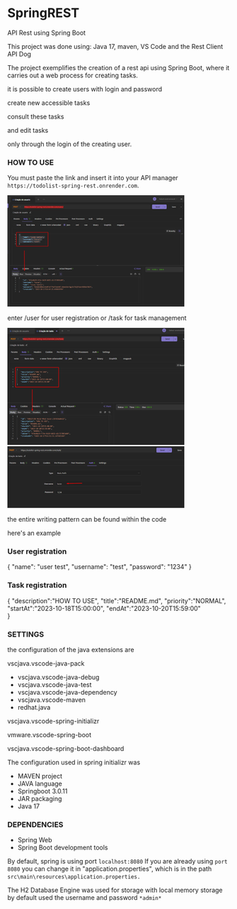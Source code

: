 # SpringREST
API Rest using Spring Boot

This project was done using: Java 17, maven, VS Code and the Rest Client API Dog

The project exemplifies the creation of a rest api using Spring Boot, where it carries out a web process for creating tasks.

it is possible to create users with login and password

create new accessible tasks 

consult these tasks 

and edit tasks

only through the login of the creating user.

### HOW TO USE

You must paste the link and insert it into your API manager `https://todolist-spring-rest.onrender.com`.

<img src="img\api1.png" width="400">

enter /user for user registration or /task for task management

<img src="img\api2.png" width="400"> <img src="img\api3.png" width="400">

the entire writing pattern can be found within the code

here's an example 

### User registration

{
    "name": "user test",
    "username": "test",
    "password": "1234"
}

### Task registration

{
    "description":"HOW TO USE",
    "title":"README.md",
    "priority":"NORMAL",
    "startAt":"2023-10-18T15:00:00",
    "endAt":"2023-10-20T15:59:00"    
}




### SETTINGS

the configuration of the java extensions are 

 vscjava.vscode-java-pack
  - vscjava.vscode-java-debug
  - vscjava.vscode-java-test
  - vscjava.vscode-java-dependency
  - vscjava.vscode-maven
  - redhat.java
  
 vscjava.vscode-spring-initializr

 vmware.vscode-spring-boot

 vscjava.vscode-spring-boot-dashboard

The configuration used in spring initializr was

- MAVEN project 
- JAVA language
- Springboot 3.0.11
- JAR packaging
- Java 17
 
### DEPENDENCIES

- Spring Web
- Spring Boot development tools

By default, spring is using port `localhost:8080`
If you are already using `port 8080`
you can change it in "application.properties", 
which is in the path `src\main\resources\application.properties.`

The H2 Database Engine was used for storage with local memory storage
by default used the username and password `*admin*`

